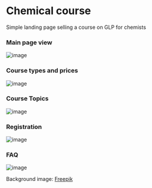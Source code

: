 # Chemical course

Simple landing page selling a course on GLP for chemists

### Main page view
![image](https://drive.google.com/uc?export=view&id=1g3qgmX92Ad-yAbB3HuIK0bxy2-mppk_f)

### Course types and prices
![image](https://drive.google.com/uc?export=view&id=1A5EZs-Zp00U7athwVbJOndxd-soNi_DL)

### Course Topics
![image](https://drive.google.com/uc?export=view&id=1FW5elQz9VwX2pCpgWRrC0ux0MoWRe4pD)

### Registration
![image](https://drive.google.com/uc?export=view&id=15AwD_-bfMNwdW5qjc8A4Rh8XgewK2mca)

### FAQ
![image](https://drive.google.com/uc?export=view&id=1FjVKcvSMmBpPovnK8zKdtJcxwlWehL9d)

Background image: <a href="https://ru.freepik.com/free-vector/flat-illustration-laboratory-room_12893247.htm#page=2&query=%D1%85%D0%B8%D0%BC%D0%B8%D1%8F&position=35&from_view=search&track=sph">Freepik</a>

